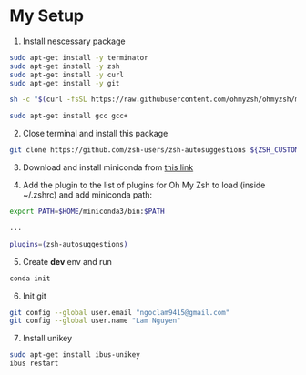 # My Setup
1. Install nescessary package
```sh
sudo apt-get install -y terminator
sudo apt-get install -y zsh
sudo apt-get install -y curl
sudo apt-get install -y git

sh -c "$(curl -fsSL https://raw.githubusercontent.com/ohmyzsh/ohmyzsh/master/tools/install.sh)"

sudo apt-get install gcc gcc+
```

2. Close terminal and install this package

```sh
git clone https://github.com/zsh-users/zsh-autosuggestions ${ZSH_CUSTOM:-~/.oh-my-zsh/custom}/plugins/zsh-autosuggestions
```


3. Download and install miniconda from [this link](https://docs.conda.io/en/latest/miniconda.html)


4. Add the plugin to the list of plugins for Oh My Zsh to load (inside ~/.zshrc) and add miniconda path:
```sh
export PATH=$HOME/miniconda3/bin:$PATH

...

plugins=(zsh-autosuggestions)
```

5. Create **dev** env and run

```sh
conda init
```

6. Init git

```sh
git config --global user.email "ngoclam9415@gmail.com"
git config --global user.name "Lam Nguyen"
```

7. Install unikey

```sh
sudo apt-get install ibus-unikey
ibus restart
```
